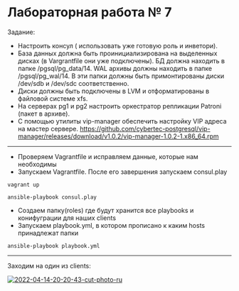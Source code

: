 # Лабораторная работа № 7
Задание: 
* Настроить консул ( использовать уже готовую роль и инветори).
* База данных должна быть проинициализирована на выделенных дисках (в Vargrantfile они уже подключены). БД должна находить в папке /pgsql/pg_data/14. WAL архивы должны находить в папке /pgsql/pg_wal/14. В эти папки должны быть примонтированы диски /dev/sdb и /dev/sdc соответственно. 
* Диски должны быть подключены в LVM и отформатированы в файловой системе xfs.
* На серверах pg1 и pg2 настроить оркестратор репликации Patroni (пакет в архиве).
* С помощью утилиты vip-manager обеспечить настройку VIP адреса на мастер сервере. https://github.com/cybertec-postgresql/vip-manager/releases/download/v1.0.2/vip-manager-1.0.2-1.x86_64.rpm

____
* Проверяем Vagrantfile и исправляем данные, которые нам необходимы
* Запускаем Vagrantfile. После его завершения запускаем consul.play

```
vagrant up
```
```
ansible-playbook consul.play
```

* Создаем папку(roles) где будут хранится все playbooks и конифуграции для наших clients
* Запускаем playbook.yml, в котором прописано к каким hosts принадлежат папки

```
ansible-playbook playbook.yml
```
____
Заходим на один из clients:

<a href="https://ibb.co/DC5gcPt"><img src="https://i.ibb.co/DC5gcPt/2022-04-14-20-20-43-cut-photo-ru.png" alt="2022-04-14-20-20-43-cut-photo-ru" border="0"></a>
